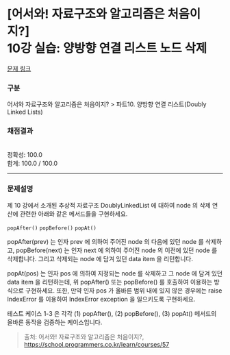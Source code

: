 # [어서와! 자료구조와 알고리즘은 처음이지?] <br> 10강 실습: 양방향 연결 리스트 노드 삭제
[문제 링크](https://school.programmers.co.kr/learn/courses/57/lessons/13784) 

### 구분

어서와 자료구조와 알고리즘은 처음이지? > 파트10. 양방향 연결 리스트(Doubly Linked Lists)

### 채점결과

<br/>정확성: 100.0<br/>합계: 100.0 / 100.0

<hr>

### 문제설명
<p>제 10 강에서 소개된 추상적 자료구조 DoublyLinkedList 에 대하여 node 의 삭제 연산에 관련한 아래와 같은 메서드들을 구현하세요.

`popAfter()`
`popBefore()`
`popAt()`

popAfter(prev) 는 인자 prev 에 의하여 주어진 node 의 다음에 있던 node 를 삭제하고, popBefore(next) 는 인자 next 에 의하여 주어진 node 의 이전에 있던 node 를 삭제합니다. 그리고 삭제되는 node 에 담겨 있던 data item 을 리턴합니다.

popAt(pos) 는 인자 pos 에 의하여 지정되는 node 를 삭제하고 그 node 에 담겨 있던 data item 을 리턴하는데, 위 popAfter() 또는 popBefore() 를 호출하여 이용하는 방식으로 구현하세요. 또한, 만약 인자 pos 가 올바른 범위 내에 있지 않은 경우에는 raise IndexError 를 이용하여 IndexError exception 을 일으키도록 구현하세요.

테스트 케이스 1-3 은 각각 (1) popAfter(), (2) popBefore(), (3) popAt() 메서드의 올바른 동작을 검증하는 케이스입니다.</p>


> 출처: 어서와! 자료구조와 알고리즘은 처음이지?, https://school.programmers.co.kr/learn/courses/57
